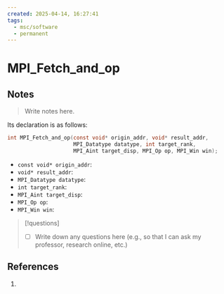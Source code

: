 ```yaml
---
created: 2025-04-14, 16:27:41
tags:
  - msc/software
  - permanent
---
```

# MPI_Fetch_and_op

## Notes

> Write notes here.

Its declaration is as follows:

```c
int MPI_Fetch_and_op(const void* origin_addr, void* result_addr,
                     MPI_Datatype datatype, int target_rank,
                     MPI_Aint target_disp, MPI_Op op, MPI_Win win);
```

- `const void* origin_addr`:
- `void* result_addr`:
- `MPI_Datatype datatype`:
- `int target_rank`:
- `MPI_Aint target_disp`:
- `MPI_Op op`:
- `MPI_Win win`:

> [!questions]
> - [ ] Write down any questions here (e.g., so that I can ask my professor, research online, etc.)

## References

1. 
